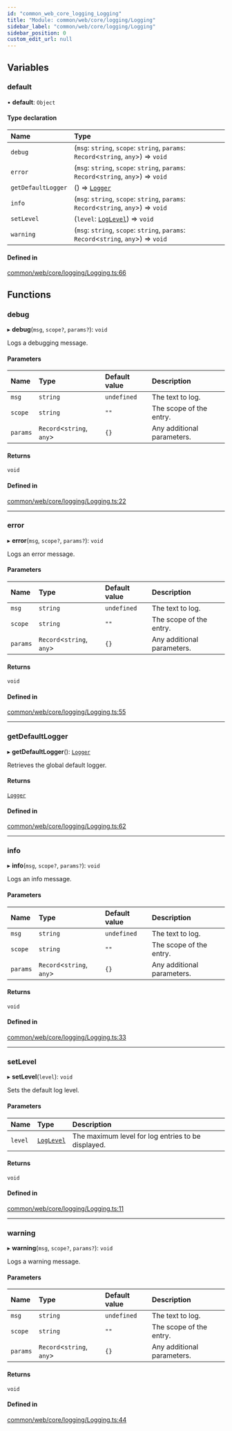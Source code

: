 ```yaml
---
id: "common_web_core_logging_Logging"
title: "Module: common/web/core/logging/Logging"
sidebar_label: "common/web/core/logging/Logging"
sidebar_position: 0
custom_edit_url: null
---
```


## Variables

### default

• **default**: `Object`

#### Type declaration

| Name | Type |
| :------ | :------ |
| `debug` | (`msg`: `string`, `scope`: `string`, `params`: `Record`<`string`, `any`\>) => `void` |
| `error` | (`msg`: `string`, `scope`: `string`, `params`: `Record`<`string`, `any`\>) => `void` |
| `getDefaultLogger` | () => [`Logger`](../classes/common_web_core_logging_Logger.Logger.md) |
| `info` | (`msg`: `string`, `scope`: `string`, `params`: `Record`<`string`, `any`\>) => `void` |
| `setLevel` | (`level`: [`LogLevel`](../enums/common_web_core_logging_LogRecord.LogLevel.md)) => `void` |
| `warning` | (`msg`: `string`, `scope`: `string`, `params`: `Record`<`string`, `any`\>) => `void` |

#### Defined in

[common/web/core/logging/Logging.ts:66](https://github.com/Soroush9978/rds-ng/blob/9a997cb/src/common/web/core/logging/Logging.ts#L66)

## Functions

### debug

▸ **debug**(`msg`, `scope?`, `params?`): `void`

Logs a debugging message.

#### Parameters

| Name | Type | Default value | Description |
| :------ | :------ | :------ | :------ |
| `msg` | `string` | `undefined` | The text to log. |
| `scope` | `string` | `""` | The scope of the entry. |
| `params` | `Record`<`string`, `any`\> | `{}` | Any additional parameters. |

#### Returns

`void`

#### Defined in

[common/web/core/logging/Logging.ts:22](https://github.com/Soroush9978/rds-ng/blob/9a997cb/src/common/web/core/logging/Logging.ts#L22)

___

### error

▸ **error**(`msg`, `scope?`, `params?`): `void`

Logs an error message.

#### Parameters

| Name | Type | Default value | Description |
| :------ | :------ | :------ | :------ |
| `msg` | `string` | `undefined` | The text to log. |
| `scope` | `string` | `""` | The scope of the entry. |
| `params` | `Record`<`string`, `any`\> | `{}` | Any additional parameters. |

#### Returns

`void`

#### Defined in

[common/web/core/logging/Logging.ts:55](https://github.com/Soroush9978/rds-ng/blob/9a997cb/src/common/web/core/logging/Logging.ts#L55)

___

### getDefaultLogger

▸ **getDefaultLogger**(): [`Logger`](../classes/common_web_core_logging_Logger.Logger.md)

Retrieves the global default logger.

#### Returns

[`Logger`](../classes/common_web_core_logging_Logger.Logger.md)

#### Defined in

[common/web/core/logging/Logging.ts:62](https://github.com/Soroush9978/rds-ng/blob/9a997cb/src/common/web/core/logging/Logging.ts#L62)

___

### info

▸ **info**(`msg`, `scope?`, `params?`): `void`

Logs an info message.

#### Parameters

| Name | Type | Default value | Description |
| :------ | :------ | :------ | :------ |
| `msg` | `string` | `undefined` | The text to log. |
| `scope` | `string` | `""` | The scope of the entry. |
| `params` | `Record`<`string`, `any`\> | `{}` | Any additional parameters. |

#### Returns

`void`

#### Defined in

[common/web/core/logging/Logging.ts:33](https://github.com/Soroush9978/rds-ng/blob/9a997cb/src/common/web/core/logging/Logging.ts#L33)

___

### setLevel

▸ **setLevel**(`level`): `void`

Sets the default log level.

#### Parameters

| Name | Type | Description |
| :------ | :------ | :------ |
| `level` | [`LogLevel`](../enums/common_web_core_logging_LogRecord.LogLevel.md) | The maximum level for log entries to be displayed. |

#### Returns

`void`

#### Defined in

[common/web/core/logging/Logging.ts:11](https://github.com/Soroush9978/rds-ng/blob/9a997cb/src/common/web/core/logging/Logging.ts#L11)

___

### warning

▸ **warning**(`msg`, `scope?`, `params?`): `void`

Logs a warning message.

#### Parameters

| Name | Type | Default value | Description |
| :------ | :------ | :------ | :------ |
| `msg` | `string` | `undefined` | The text to log. |
| `scope` | `string` | `""` | The scope of the entry. |
| `params` | `Record`<`string`, `any`\> | `{}` | Any additional parameters. |

#### Returns

`void`

#### Defined in

[common/web/core/logging/Logging.ts:44](https://github.com/Soroush9978/rds-ng/blob/9a997cb/src/common/web/core/logging/Logging.ts#L44)
